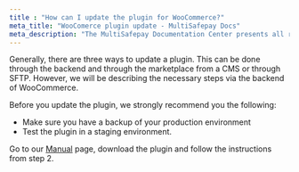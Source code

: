 ```yaml
---
title : "How can I update the plugin for WooCommerce?"
meta_title: "WooComerce plugin update - MultiSafepay Docs"
meta_description: "The MultiSafepay Documentation Center presents all relevant information about our Plugins and API. You can also find support pages for payment methods, tools and general questions as well as the contact details of our Support and Integration Teams."
---
```


Generally, there are three ways to update a plugin. This can be done through the backend and through the marketplace from a CMS or through SFTP. However, we will be describing the necessary steps via the backend of WooCommerce.

Before you update the plugin, we strongly recommend you the following:

* Make sure you have a backup of your production environment
* Test the plugin in a staging environment.

Go to our [Manual](/integrations/plugins/woocommerce/manual) page, download the plugin and follow the instructions from step 2.